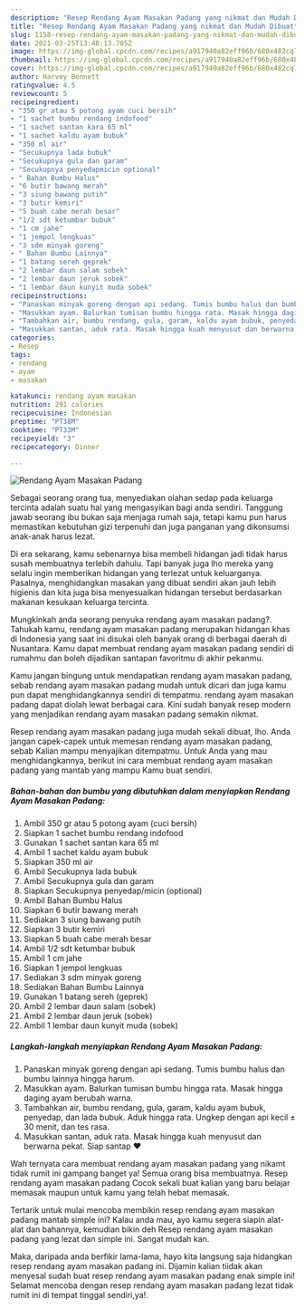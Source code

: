 ```yaml
---
description: "Resep Rendang Ayam Masakan Padang yang nikmat dan Mudah Dibuat"
title: "Resep Rendang Ayam Masakan Padang yang nikmat dan Mudah Dibuat"
slug: 1158-resep-rendang-ayam-masakan-padang-yang-nikmat-dan-mudah-dibuat
date: 2021-03-25T13:48:13.705Z
image: https://img-global.cpcdn.com/recipes/a917940a82eff96b/680x482cq70/rendang-ayam-masakan-padang-foto-resep-utama.jpg
thumbnail: https://img-global.cpcdn.com/recipes/a917940a82eff96b/680x482cq70/rendang-ayam-masakan-padang-foto-resep-utama.jpg
cover: https://img-global.cpcdn.com/recipes/a917940a82eff96b/680x482cq70/rendang-ayam-masakan-padang-foto-resep-utama.jpg
author: Harvey Bennett
ratingvalue: 4.5
reviewcount: 5
recipeingredient:
- "350 gr atau 5 potong ayam cuci bersih"
- "1 sachet bumbu rendang indofood"
- "1 sachet santan kara 65 ml"
- "1 sachet kaldu ayam bubuk"
- "350 ml air"
- "Secukupnya lada bubuk"
- "Secukupnya gula dan garam"
- "Secukupnya penyedapmicin optional"
- " Bahan Bumbu Halus"
- "6 butir bawang merah"
- "3 siung bawang putih"
- "3 butir kemiri"
- "5 buah cabe merah besar"
- "1/2 sdt ketumbar bubuk"
- "1 cm jahe"
- "1 jempol lengkuas"
- "3 sdm minyak goreng"
- " Bahan Bumbu Lainnya"
- "1 batang sereh geprek"
- "2 lembar daun salam sobek"
- "2 lembar daun jeruk sobek"
- "1 lembar daun kunyit muda sobek"
recipeinstructions:
- "Panaskan minyak goreng dengan api sedang. Tumis bumbu halus dan bumbu lainnya hingga harum."
- "Masukkan ayam. Balurkan tumisan bumbu hingga rata. Masak hingga daging ayam berubah warna."
- "Tambahkan air, bumbu rendang, gula, garam, kaldu ayam bubuk, penyedap, dan lada bubuk. Aduk hingga rata. Ungkep dengan api kecil ± 30 menit, dan tes rasa."
- "Masukkan santan, aduk rata. Masak hingga kuah menyusut dan berwarna pekat. Siap santap ❤"
categories:
- Resep
tags:
- rendang
- ayam
- masakan

katakunci: rendang ayam masakan 
nutrition: 291 calories
recipecuisine: Indonesian
preptime: "PT38M"
cooktime: "PT33M"
recipeyield: "3"
recipecategory: Dinner

---
```



![Rendang Ayam Masakan Padang](https://img-global.cpcdn.com/recipes/a917940a82eff96b/680x482cq70/rendang-ayam-masakan-padang-foto-resep-utama.jpg)

Sebagai seorang orang tua, menyediakan olahan sedap pada keluarga tercinta adalah suatu hal yang mengasyikan bagi anda sendiri. Tanggung jawab seorang ibu bukan saja menjaga rumah saja, tetapi kamu pun harus memastikan kebutuhan gizi terpenuhi dan juga panganan yang dikonsumsi anak-anak harus lezat.

Di era  sekarang, kamu sebenarnya bisa membeli hidangan jadi tidak harus susah membuatnya terlebih dahulu. Tapi banyak juga lho mereka yang selalu ingin memberikan hidangan yang terlezat untuk keluarganya. Pasalnya, menghidangkan masakan yang dibuat sendiri akan jauh lebih higienis dan kita juga bisa menyesuaikan hidangan tersebut berdasarkan makanan kesukaan keluarga tercinta. 



Mungkinkah anda seorang penyuka rendang ayam masakan padang?. Tahukah kamu, rendang ayam masakan padang merupakan hidangan khas di Indonesia yang saat ini disukai oleh banyak orang di berbagai daerah di Nusantara. Kamu dapat membuat rendang ayam masakan padang sendiri di rumahmu dan boleh dijadikan santapan favoritmu di akhir pekanmu.

Kamu jangan bingung untuk mendapatkan rendang ayam masakan padang, sebab rendang ayam masakan padang mudah untuk dicari dan juga kamu pun dapat menghidangkannya sendiri di tempatmu. rendang ayam masakan padang dapat diolah lewat berbagai cara. Kini sudah banyak resep modern yang menjadikan rendang ayam masakan padang semakin nikmat.

Resep rendang ayam masakan padang juga mudah sekali dibuat, lho. Anda jangan capek-capek untuk memesan rendang ayam masakan padang, sebab Kalian mampu menyajikan ditempatmu. Untuk Anda yang mau menghidangkannya, berikut ini cara membuat rendang ayam masakan padang yang mantab yang mampu Kamu buat sendiri.

<!--inarticleads1-->

##### Bahan-bahan dan bumbu yang dibutuhkan dalam menyiapkan Rendang Ayam Masakan Padang:

1. Ambil 350 gr atau 5 potong ayam (cuci bersih)
1. Siapkan 1 sachet bumbu rendang indofood
1. Gunakan 1 sachet santan kara 65 ml
1. Ambil 1 sachet kaldu ayam bubuk
1. Siapkan 350 ml air
1. Ambil Secukupnya lada bubuk
1. Ambil Secukupnya gula dan garam
1. Siapkan Secukupnya penyedap/micin (optional)
1. Ambil  Bahan Bumbu Halus
1. Siapkan 6 butir bawang merah
1. Sediakan 3 siung bawang putih
1. Siapkan 3 butir kemiri
1. Siapkan 5 buah cabe merah besar
1. Ambil 1/2 sdt ketumbar bubuk
1. Ambil 1 cm jahe
1. Siapkan 1 jempol lengkuas
1. Sediakan 3 sdm minyak goreng
1. Sediakan  Bahan Bumbu Lainnya
1. Gunakan 1 batang sereh (geprek)
1. Ambil 2 lembar daun salam (sobek)
1. Ambil 2 lembar daun jeruk (sobek)
1. Ambil 1 lembar daun kunyit muda (sobek)




<!--inarticleads2-->

##### Langkah-langkah menyiapkan Rendang Ayam Masakan Padang:

1. Panaskan minyak goreng dengan api sedang. Tumis bumbu halus dan bumbu lainnya hingga harum.
1. Masukkan ayam. Balurkan tumisan bumbu hingga rata. Masak hingga daging ayam berubah warna.
1. Tambahkan air, bumbu rendang, gula, garam, kaldu ayam bubuk, penyedap, dan lada bubuk. Aduk hingga rata. Ungkep dengan api kecil ± 30 menit, dan tes rasa.
1. Masukkan santan, aduk rata. Masak hingga kuah menyusut dan berwarna pekat. Siap santap ❤




Wah ternyata cara membuat rendang ayam masakan padang yang nikamt tidak rumit ini gampang banget ya! Semua orang bisa membuatnya. Resep rendang ayam masakan padang Cocok sekali buat kalian yang baru belajar memasak maupun untuk kamu yang telah hebat memasak.

Tertarik untuk mulai mencoba membikin resep rendang ayam masakan padang mantab simple ini? Kalau anda mau, ayo kamu segera siapin alat-alat dan bahannya, kemudian bikin deh Resep rendang ayam masakan padang yang lezat dan simple ini. Sangat mudah kan. 

Maka, daripada anda berfikir lama-lama, hayo kita langsung saja hidangkan resep rendang ayam masakan padang ini. Dijamin kalian tiidak akan menyesal sudah buat resep rendang ayam masakan padang enak simple ini! Selamat mencoba dengan resep rendang ayam masakan padang lezat tidak rumit ini di tempat tinggal sendiri,ya!.

